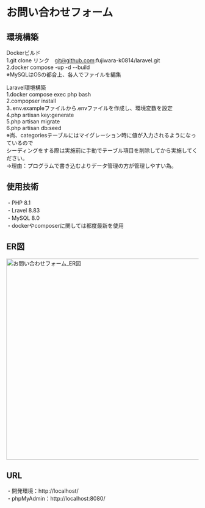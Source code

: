 # お問い合わせフォーム
## 環境構築
Dockerビルド  
 1.git clone リンク　git@github.com:fujiwara-k0814/laravel.git  
 2.docker compose -up -d --build  
※MySQLはOSの都合上、各人でファイルを編集  
  
Laravel環境構築  
 1.docker compose exec php bash  
 2.compopser install  
 3..env.exampleファイルから.envファイルを作成し、環境変数を設定  
 4.php artisan key:generate  
 5.php artisan migrate  
 6.php artisan db:seed  
※尚、categoriesテーブルにはマイグレーション時に値が入力されるようになっているので  
シーディングをする際は実施前に手動でテーブル項目を削除してから実施してください。  
→理由：プログラムで書き込むよりデータ管理の方が管理しやすい為。  
   
## 使用技術
・PHP 8.1  
・Lravel 8.83  
・MySQL 8.0  
・dockerやcomposerに関しては都度最新を使用  
  
## ER図  
<img width="718" height="527" alt="お問い合わせフォーム_ER図" src="https://github.com/user-attachments/assets/cd82ce09-16f6-4d13-b64e-3ebe97215c4b" />  

## URL
・開発環境：http://localhost/  
・phpMyAdmin：http://localhost:8080/
